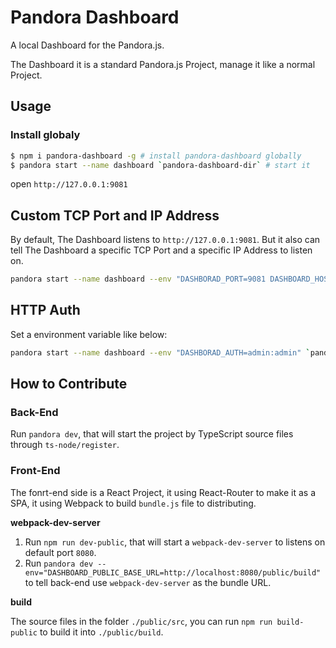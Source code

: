 # Pandora Dashboard

A local Dashboard for the Pandora.js. 

The Dashboard it is a standard Pandora.js Project, manage it like a normal Project.

## Usage

### Install globaly

```bash
$ npm i pandora-dashboard -g # install pandora-dashboard globally
$ pandora start --name dashboard `pandora-dashboard-dir` # start it
```

open `http://127.0.0.1:9081`

## Custom TCP Port and IP Address

By default, The Dashboard listens to `http://127.0.0.1:9081`. But it also can tell The Dashboard a specific TCP Port and a specific IP Address to listen on.

```bash
pandora start --name dashboard --env "DASHBORAD_PORT=9081 DASHBOARD_HOST=0.0.0.0" `pandora-dashboard-dir`
```

## HTTP Auth

Set a environment variable like below:

```bash
pandora start --name dashboard --env "DASHBORAD_AUTH=admin:admin" `pandora-dashboard-dir`

```

## How to Contribute

### Back-End

Run `pandora dev`, that will start the project by TypeScript source files through `ts-node/register`.
### Front-End

The fonrt-end side is a React Project, it using React-Router to make it as a SPA, it using Webpack to build `bundle.js` file to distributing.


**webpack-dev-server**

1. Run `npm run dev-public`, that will start a `webpack-dev-server` to listens on default port `8080`.
2. Run `pandora dev --env="DASHBOARD_PUBLIC_BASE_URL=http://localhost:8080/public/build"` to tell back-end use `webpack-dev-server` as the bundle URL.

**build**

The source files in the folder `./public/src`, you can run `npm run build-public` to build it into `./public/build`.
